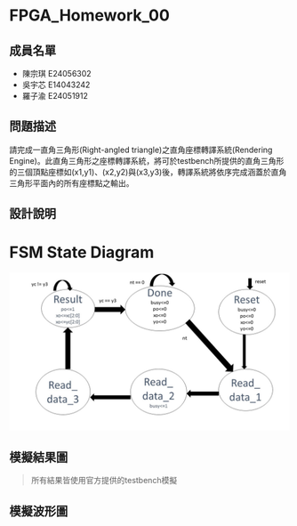 # FPGA_Homework_00
## 成員名單
* 陳宗琪 E24056302
* 吳宇芯 E14043242
* 羅子渝 E24051912

## 問題描述
請完成一直角三角形(Right-angled triangle)之直角座標轉譯系統(Rendering Engine)。此直角三角形之座標轉譯系統，將可於testbench所提供的直角三角形的三個頂點座標如(x1,y1)、(x2,y2)與(x3,y3)後，轉譯系統將依序完成涵蓋於直角三角形平面內的所有座標點之輸出。

## 設計說明
# FSM State Diagram
![Alt text](https://github.com/Dozis/2019_FPGA_Design_Group6/blob/master/Lab00/image/%E6%8A%95%E5%BD%B1%E7%89%871.JPG?raw=true)

## 模擬結果圖
>所有結果皆使用官方提供的testbench模擬
## 模擬波形圖
